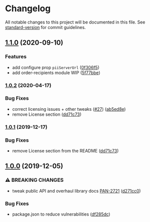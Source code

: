 # Changelog

All notable changes to this project will be documented in this file. See [standard-version](https://github.com/conventional-changelog/standard-version) for commit guidelines.

## [1.1.0](https://github.com/rewardops/rewardops-sdk-node/compare/v1.0.2...v1.1.0) (2020-09-10)

### Features

- add configure prop `piiServerUrl` ([0f306f5](https://github.com/rewardops/rewardops-sdk-node/commit/0f306f5f01a2047a4b0a8493be97ed8208a66d6f))
- add order-recipients module WIP ([5f77bbe](https://github.com/rewardops/rewardops-sdk-node/commit/5f77bbe028bef9d97948a7ce208f6e9849081574))

### [1.0.2](https://github.com/rewardops/rewardops-sdk-node/compare/v1.0.0...v1.0.2) (2020-04-17)

### Bug Fixes

- correct licensing issues + other tweaks ([#27](https://github.com/rewardops/rewardops-sdk-node/issues/27)) ([ab5ed8e](https://github.com/rewardops/rewardops-sdk-node/commit/ab5ed8e95c305a29a21f935bec9373f41e68c3c4))
- remove License section ([dd71c73](https://github.com/rewardops/rewardops-sdk-node/commit/dd71c73a9816d29dae9a198f232136fa877601c7))

### [1.0.1](https://github.com/rewardops/rewardops-sdk-node/compare/v1.0.0...v1.0.1) (2019-12-17)

### Bug Fixes

- remove License section from the README ([dd71c73](https://github.com/rewardops/rewardops-sdk-node/commit/dd71c73a9816d29dae9a198f232136fa877601c7))

## [1.0.0](https://github.com/rewardops/rewardops-sdk-node/compare/v0.8.1...v1.0.0) (2019-12-05)

### ⚠ BREAKING CHANGES

- tweak public API and overhaul library docs [PAN-2721](<[#17](https://github.com/rewardops/rewardops-sdk-node/issues/17)>) ([d271cc0](https://github.com/rewardops/rewardops-sdk-node/commit/d271cc0743b83da4fde7619f0f444b87cdaa1da5))

### Bug Fixes

- package.json to reduce vulnerabilities ([df285dc](https://github.com/rewardops/rewardops-sdk-node/commit/df285dc9bd5e888d42ecc19cbeb2338986fa781d))
